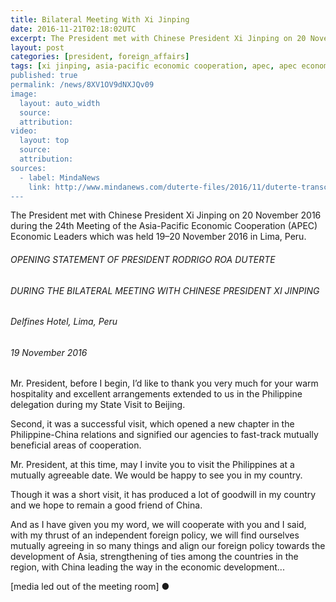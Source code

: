 ```yaml
---
title: Bilateral Meeting With Xi Jinping
date: 2016-11-21T02:18:02UTC
excerpt: The President met with Chinese President Xi Jinping on 20 November 2016 during the 24th Meeting of the APEC Economic Leaders in Lima, Peru.
layout: post
categories: [president, foreign_affairs]
tags: [xi jinping, asia-pacific economic cooperation, apec, apec economic leaders' meeting, aelm, peru, transcript]
published: true
permalink: /news/8XV1OV9dNXJQv09
image:
  layout: auto_width
  source: 
  attribution: 
video:
  layout: top
  source: 
  attribution: 
sources:
  - label: MindaNews
    link: http://www.mindanews.com/duterte-files/2016/11/duterte-transcripts-duterte-and-xi-jinping/
---
```


The President met with Chinese President Xi Jinping on 20 November 2016 during the 24th Meeting of the Asia-Pacific Economic Cooperation (APEC) Economic Leaders which was held 19–20 November 2016 in Lima, Peru.

###### OPENING STATEMENT OF PRESIDENT RODRIGO ROA DUTERTE

###### DURING THE BILATERAL MEETING WITH CHINESE PRESIDENT XI JINPING

###### Delfines Hotel, Lima, Peru

###### 19 November 2016

Mr. President, before I begin, I’d like to thank you very much for your warm hospitality and excellent arrangements extended to us in the Philippine delegation during my State Visit to Beijing.

Second, it was a successful visit, which opened a new chapter in the Philippine-China relations and signified our agencies to fast-track mutually beneficial areas of cooperation.

Mr. President, at this time, may I invite you to visit the Philippines at a mutually agreeable date. We would be happy to see you in my country.

Though it was a short visit, it has produced a lot of goodwill in my country and we hope to remain a good friend of China.

And as I have given you my word, we will cooperate with you and I said, with my thrust of an independent foreign policy, we will find ourselves mutually agreeing in so many things and align our foreign policy towards the development of Asia, strengthening of ties among the countries in the region, with China leading the way in the economic development...

[media led out of the meeting room]
&#x25cf;
